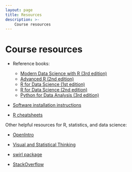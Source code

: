 ```yaml
---
layout: page
title: Resources
description: >-
    Course resources
---
```


# Course resources

* Reference books:

	* [Modern Data Science with R (3rd edition)](https://mdsr-book.github.io/mdsr3e/)
	* [Advanced R (2nd edition)](https://adv-r.hadley.nz/index.html)
	* [R for Data Science (1st edition)](https://r4ds.had.co.nz/)
	* [R for Data Science (2nd edition)](https://r4ds.hadley.nz/)
	* [Python for Data Analysis (3rd edition)](https://wesmckinney.com/book/)

* [Software installation instructions](https://sta279-f23.github.io/resources/software_installation/)

* [R cheatsheets](https://posit.co/resources/cheatsheets/)

Other helpful resources for R, statistics, and data science:

* [OpenIntro](https://www.openintro.org/book/os/)

* [Visual and Statistical Thinking](https://www.edwardtufte.com/tufte/books_textb)

* [swirl package](https://swirlstats.com/)

* [StackOverflow](https://stackoverflow.com/) 